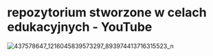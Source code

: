 # repozytorium stworzone w celach edukacyjnych - YouTube
![437578647_1216045839573297_893974413716315523_n](https://github.com/berrryone/kursoryhtml/assets/151057392/74aa2995-2575-4d99-a278-9ab26b931636)

